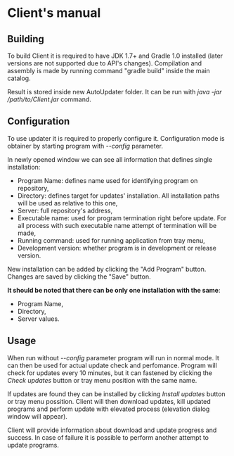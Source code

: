 Client's manual
===========

Building
-----------

To build Client it is required to have JDK 1.7+ and Gradle 1.0 installed (later
versions are not supported due to API's changes). Compilation and assembly is
made by running command "gradle build" inside the main catalog.
	
Result is stored inside new AutoUpdater folder. It can be run with
*java -jar /path/to/Client.jar* command.

Configuration
-----------

To use updater it is required to properly configure it. Configuration mode is
obtainer by starting program with *--config* parameter.
	
In newly opened window we can see all information that defines single
installation:
 * Program Name: defines name used for identifying program on repository,
 * Directory: defines target for updates' installation. All installation paths
will be used as relative to this one,
 * Server: full repository's address,
 * Executable name: used for program termination right before update. For all
 process with such executable name attempt of termination will be made,
 * Running command: used for running application from tray menu,
 * Development version: whether program is in development or release version.
	
New installation can be added by clicking the "Add Program" button. Changes are
saved by clicking the "Save" button.
	
**It should be noted that there can be only one installation with the same**:
 * Program Name,
 * Directory,
 * Server values.
 
Usage
-----------
	
When run without *--config* parameter program will run in normal mode. It can
then be used for actual update check and perfomance. Program will check for
updates every 10 minutes, but it can fastened by clicking the *Check updates*
button or tray menu position with the same name. 

If updates are found they can be installed by clicking *Install updates* button
or tray menu possition. Client will then download updates, kill updated
programs and perform update with elevated process (elevation dialog window
will appear).
	
Client will provide information about download and update progress and success.
In case of failure it is possible to perform another attempt to update
programs.